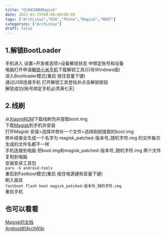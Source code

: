 ```yaml
---
title: "红米K50刷Magisk"
date: 2021-01-25T08:00:00+08:00
tags: ["ArchLinux","K50","Phone","Magisk","ROOT"]
categories: ["ArchLinux"]
draft: false
---
```


## 1.解锁BootLoader

手机进入 设置>开发者选项>设备解锁状态 中绑定账号和设备  
电脑打开申请[解锁小米手机](https://www.miui.com/unlock/index.html)下载解锁工具(只有Windows版)  
进入Bootloader模式(重启 按住音量下键)  
通过USB连接手机 打开解锁工具登陆并点击解锁按钮  
解锁成功(账号绑定手机必须满七天)

## 2.线刷

从[XiaomiROM](https://xiaomirom.com/rom/redmi-k50-rubens-china-fastboot-recovery-rom/)下载线刷包并提取boot.img  
下载[Magisk](https://github.com/topjohnwu/Magisk/releases)到手机并安装  
打开Magisk 安装>选择并修补一个文件>选择刚刚提取的boot.img  
修补结束会生成一个名字为 magisk_patched-版本号_随机字符.img 的文件每次生成的文件名都不一样  
手机连接到电脑 把boot.img和magisk_patched-版本号_随机字符.img 两个文件复制到电脑  
安装安卓工具包  
`paru -S android-tools`  
重启到Fastboot模式(重启 按住电源键和音量下键)  
刷入面具  
`fastboot flash boot magisk_patched-版本号_随机字符.img`  
重启手机

## 也可以看看

[Magisk的文档](https://topjohnwu.github.io/Magisk)  
[Android的ArchWiki](https://wiki.archlinux.org/title/android)  